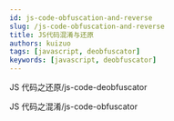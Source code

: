 ```yaml
---
id: js-code-obfuscation-and-reverse
slug: /js-code-obfuscation-and-reverse
title: JS代码混淆与还原
authors: kuizuo
tags: [javascript, deobfuscator]
keywords: [javascript, deobfuscator]
---
```


<!-- truncate -->

JS 代码之还原/js-code-deobfuscator

JS 代码之混淆/js-code-obfuscator
